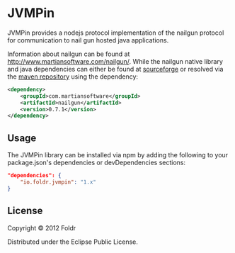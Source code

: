 # JVMPin

JVMPin provides a nodejs protocol implementation of the nailgun protocol
for communication to nail gun hosted java applications.

Information about nailgun can be found at
http://www.martiansoftware.com/nailgun/. While the nailgun native
library and java dependencies can either be found at
[sourceforge](http://sourceforge.net/projects/nailgun/files/nailgun/) or
resolved via the [maven repository](http://ooo-maven.googlecode.com/hg/repository) using the dependency:
```xml
<dependency>
	<groupId>com.martiansoftware</groupId>
	<artifactId>nailgun</artifactId>
	<version>0.7.1</version>
</dependency>
```

## Usage

The JVMPin library can be installed via npm by adding the following to
your package.json's dependencies or devDependencies sections:
```json
"dependencies": {
	"io.foldr.jvmpin": "1.x"
}

```

## License

Copyright © 2012 Foldr 

Distributed under the Eclipse Public License.
